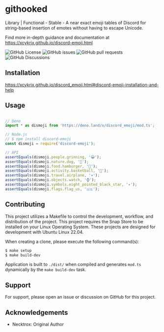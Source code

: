 
# githooked

Library | Functional - Stable - A near exact emoji tables of Discord for string-based insertion of emotes without having to escape Unicode.

Find more in-depth guidance and documentation at https://xcykrix.github.io/discord-emoji.html

![GitHub License](https://img.shields.io/github/license/xCykrix/discord_emoji?style=for-the-badge&logo=github&cacheSeconds=86400)
![GitHub issues](https://img.shields.io/github/issues/xCykrix/discord_emoji?style=for-the-badge&logo=github&cacheSeconds=3600)
![GitHub pull requests](https://img.shields.io/github/issues-pr/xCykrix/discord_emoji?style=for-the-badge&logo=github&cacheSeconds=3600)
![GitHub Discussions](https://img.shields.io/github/discussions/xCykrix/discord_emoji?style=for-the-badge&logo=github&cacheSeconds=3600)

## Installation

https://xcykrix.github.io/discord_emoji.html#discord-emoji-installation-and-help

## Usage

```js

// Deno
import * as dismoji from 'https://deno.land/x/discord_emoji/mod.ts';

// Node.js
// $ npm install discord-emoji
const dismoji = require('discord-emoji');

// API
assertEquals(dismoji.people.grinning, '😀');
assertEquals(dismoji.nature.dog, '🐶');
assertEquals(dismoji.food.hamburger, '🍔');
assertEquals(dismoji.activity.basketball, '🏀');
assertEquals(dismoji.travel.airplane, '✈️');
assertEquals(dismoji.objects.watch, '⌚');
assertEquals(dismoji.symbols.eight_pointed_black_star, '✴️');
assertEquals(dismoji.flags.flag_us, '🇺🇸');
```

## Contributing

This project utilizes a Makefile to control the development, workflow, and distribution of the project. This project requires the Snap Store to be installed on your Linux Operating System. These projects are designed for development with Ubuntu Linux 22.04.

When creating a clone, please execute the following command(s):

```sh
$ make setup
$ make build-dev
```

Application is built to `./dist/` when compiled and generates `mod.ts` dynamically by the `make build-dev` task.

## Support

For support, please open an issue or discussion on GitHub for this project.

## Acknowledgements

- Necktrox: Original Author
